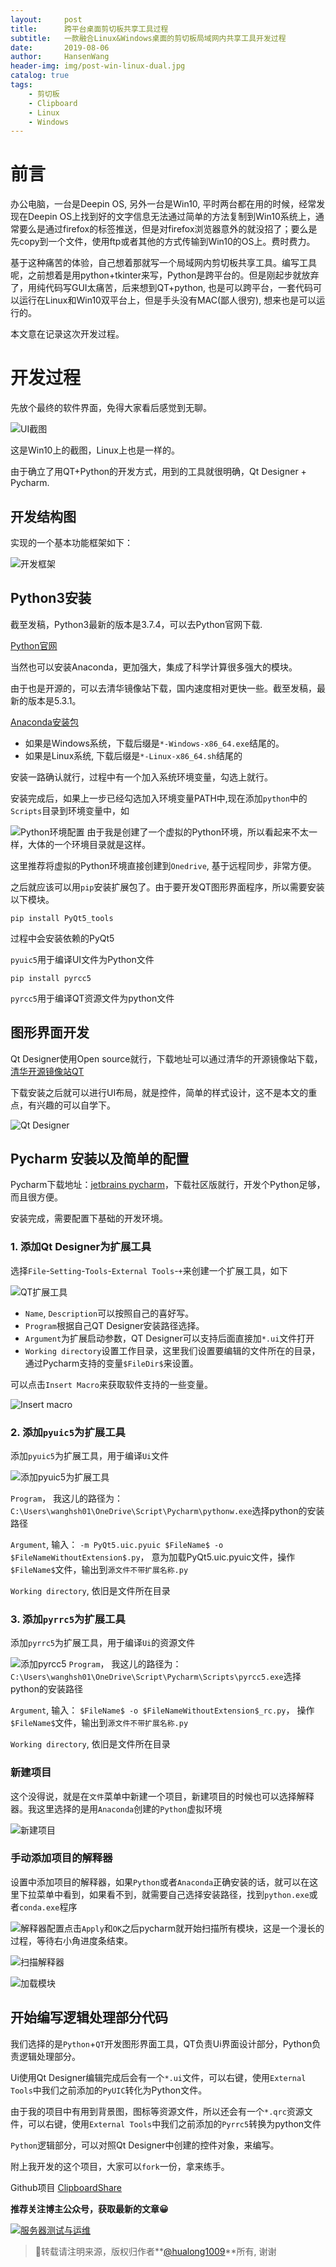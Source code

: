 ```yaml
---
layout:     post
title:      跨平台桌面剪切板共享工具过程
subtitle:   一款融合Linux&Windows桌面的剪切板局域网内共享工具开发过程
date:       2019-08-06
author:     HansenWang
header-img: img/post-win-linux-dual.jpg
catalog: true
tags:
    - 剪切板
    - Clipboard
    - Linux
    - Windows
---
```



# 前言

办公电脑，一台是Deepin OS, 另外一台是Win10, 平时两台都在用的时候，经常发现在Deepin OS上找到好的文字信息无法通过简单的方法复制到Win10系统上，通常要么是通过firefox的标签推送，但是对firefox浏览器意外的就没招了；要么是先copy到一个文件，使用ftp或者其他的方式传输到Win10的OS上。费时费力。

基于这种痛苦的体验，自己想着那就写一个局域网内剪切板共享工具。编写工具呢，之前想着是用python+tkinter来写，Python是跨平台的。但是刚起步就放弃了，用纯代码写GUI太痛苦，后来想到QT+python, 也是可以跨平台，一套代码可以运行在Linux和Win10双平台上，但是手头没有MAC(鄙人很穷), 想来也是可以运行的。

本文意在记录这次开发过程。

# 开发过程

先放个最终的软件界面，免得大家看后感觉到无聊。

![UI截图](https://upload-images.jianshu.io/upload_images/12855778-6e0fe47604064eb5?imageMogr2/auto-orient/strip%7CimageView2/2/w/1240)

这是Win10上的截图，Linux上也是一样的。

由于确立了用QT+Python的开发方式，用到的工具就很明确，Qt Designer + Pycharm.

## 开发结构图

实现的一个基本功能框架如下：

![开发框架](https://upload-images.jianshu.io/upload_images/12855778-a6920011c23d276d?imageMogr2/auto-orient/strip%7CimageView2/2/w/1240)
## Python3安装

截至发稿，Python3最新的版本是3.7.4，可以去Python官网下载.

[Python官网](https://www.python.org/)

当然也可以安装Anaconda，更加强大，集成了科学计算很多强大的模块。

由于也是开源的，可以去清华镜像站下载，国内速度相对更快一些。截至发稿，最新的版本是5.3.1。

[Anaconda安装包]( https://mirrors.tuna.tsinghua.edu.cn/anaconda/archive/)

* 如果是Windows系统，下载后缀是`*-Windows-x86_64.exe`结尾的。
* 如果是Linux系统, 下载后缀是`*-Linux-x86_64.sh`结尾的

安装一路确认就行，过程中有一个加入系统环境变量，勾选上就行。

安装完成后，如果上一步已经勾选加入环境变量PATH中,现在添加`python`中的`Scripts`目录到环境变量中，如

![Python环境配置](https://upload-images.jianshu.io/upload_images/12855778-56025d49c9bc4e13?imageMogr2/auto-orient/strip%7CimageView2/2/w/1240)
由于我是创建了一个虚拟的Python环境，所以看起来不太一样，大体的一个环境目录就是这样。

这里推荐将虚拟的Python环境直接创建到`Onedrive`, 基于远程同步，非常方便。

之后就应该可以用`pip`安装扩展包了。由于要开发QT图形界面程序，所以需要安装以下模块。

`pip install PyQt5_tools`

过程中会安装依赖的PyQt5

`pyuic5`用于编译UI文件为Python文件

`pip install pyrcc5`

`pyrcc5`用于编译QT资源文件为python文件




## 图形界面开发

Qt Designer使用Open source就行，下载地址可以通过清华的开源镜像站下载，[清华开源镜像站QT](https://mirrors.tuna.tsinghua.edu.cn/qt/official_releases/qt/5.13/5.13.0/)

下载安装之后就可以进行UI布局，就是控件，简单的样式设计，这不是本文的重点，有兴趣的可以自学下。

![Qt Designer](https://upload-images.jianshu.io/upload_images/12855778-9c260411b7ed09be?imageMogr2/auto-orient/strip%7CimageView2/2/w/1240)

## Pycharm 安装以及简单的配置

Pycharm下载地址：[jetbrains pycharm](https://www.jetbrains.com/pycharm/)，下载社区版就行，开发个Python足够，而且很方便。

安装完成，需要配置下基础的开发环境。

### 1. 添加Qt Designer为扩展工具

选择`File`-`Setting`-`Tools`-`External Tools`-`+`来创建一个扩展工具，如下

![QT扩展工具](https://upload-images.jianshu.io/upload_images/12855778-3201efc3650a49c7?imageMogr2/auto-orient/strip%7CimageView2/2/w/1240)
* `Name`, `Description`可以按照自己的喜好写。
* `Program`根据自己QT Designer安装路径选择。
* `Argument`为扩展启动参数，QT Designer可以支持后面直接加`*.ui`文件打开
* `Working directory`设置工作目录，这里我们设置要编辑的文件所在的目录，通过Pycharm支持的变量`$FileDir$`来设置。

可以点击`Insert Macro`来获取软件支持的一些变量。

![Insert macro](https://upload-images.jianshu.io/upload_images/12855778-12d743c1ccc7a7d9?imageMogr2/auto-orient/strip%7CimageView2/2/w/1240)

### 2. 添加`pyuic5`为扩展工具

添加`pyuic5`为扩展工具，用于编译`Ui`文件

![添加pyuic5为扩展工具](https://upload-images.jianshu.io/upload_images/12855778-a117becefe67e281?imageMogr2/auto-orient/strip%7CimageView2/2/w/1240)

`Program`， 我这儿的路径为：`C:\Users\wanghsh01\OneDrive\Script\Pycharm\pythonw.exe`选择python的安装路径

`Argument`, 输入： `-m PyQt5.uic.pyuic $FileName$ -o $FileNameWithoutExtension$.py`， 意为加载PyQt5.uic.pyuic文件，操作`$FileName$`文件，输出到`源文件不带扩展名称.py`

`Working directory`, 依旧是文件所在目录

### 3. 添加`pyrrc5`为扩展工具

添加`pyrrc5`为扩展工具，用于编译`Ui`的资源文件

![添加pyrcc5](https://upload-images.jianshu.io/upload_images/12855778-68f4eae57f101fce?imageMogr2/auto-orient/strip%7CimageView2/2/w/1240)
`Program`， 我这儿的路径为：`C:\Users\wanghsh01\OneDrive\Script\Pycharm\Scripts\pyrcc5.exe`选择python的安装路径

`Argument`, 输入： `$FileName$ -o $FileNameWithoutExtension$_rc.py`， 操作`$FileName$`文件，输出到`源文件不带扩展名称.py`

`Working directory`, 依旧是文件所在目录

### 新建项目

这个没得说，就是在`文件`菜单中新建一个项目，新建项目的时候也可以选择解释器。我这里选择的是用`Anaconda`创建的`Python`虚拟环境

![新建项目](https://upload-images.jianshu.io/upload_images/12855778-5a7598f9791ef568?imageMogr2/auto-orient/strip%7CimageView2/2/w/1240)

### 手动添加项目的解释器

设置中添加项目的解释器，如果`Python`或者`Anaconda`正确安装的话，就可以在这里下拉菜单中看到，如果看不到，就需要自己选择安装路径，找到`python.exe`或者`conda.exe`程序

![解释器配置](https://upload-images.jianshu.io/upload_images/12855778-910530f74d04a049?imageMogr2/auto-orient/strip%7CimageView2/2/w/1240)点击`Apply`和`OK`之后pycharm就开始扫描所有模块，这是一个漫长的过程，等待右小角进度条结束。

![扫描解释器](https://upload-images.jianshu.io/upload_images/12855778-754a57b31deb3ce9.png?imageMogr2/auto-orient/strip%7CimageView2/2/w/1240)

![加载模块](https://upload-images.jianshu.io/upload_images/12855778-f858145bddbce359.png?imageMogr2/auto-orient/strip%7CimageView2/2/w/1240)

## 开始编写逻辑处理部分代码

我们选择的是`Python`+`QT`开发图形界面工具，QT负责Ui界面设计部分，Python负责逻辑处理部分。

Ui使用Qt Designer编辑完成后会有一个`*.ui`文件，可以右键，使用`External Tools`中我们之前添加的`PyUIC`转化为Python文件。

由于我的项目中有用到背景图，图标等资源文件，所以还会有一个`*.qrc`资源文件，可以右键，使用`External Tools`中我们之前添加的`Pyrrc5`转换为python文件

`Python`逻辑部分，可以对照Qt Designer中创建的控件对象，来编写。

附上我开发的这个项目，大家可以`fork`一份，拿来练手。

Github项目 [ClipboardShare](https://github.com/hualong1009/ClipboardShare)


**推荐关注博主公众号，获取最新的文章😀**

[![服务器测试与运维](https://i.loli.net/2019/08/01/5d42e3a801fb564745.jpg)](https://i.loli.net/2019/08/01/5d42e3a801fb564745.jpg)

> 📌转载请注明来源，版权归作者**[@hualong1009](https://hualong1009.github.io)**所有, 谢谢


